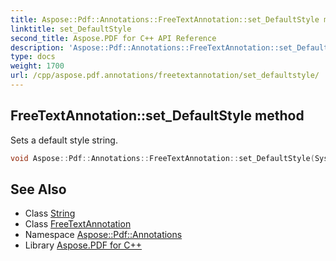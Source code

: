 ```yaml
---
title: Aspose::Pdf::Annotations::FreeTextAnnotation::set_DefaultStyle method
linktitle: set_DefaultStyle
second_title: Aspose.PDF for C++ API Reference
description: 'Aspose::Pdf::Annotations::FreeTextAnnotation::set_DefaultStyle method. Sets a default style string in C++.'
type: docs
weight: 1700
url: /cpp/aspose.pdf.annotations/freetextannotation/set_defaultstyle/
---
```

## FreeTextAnnotation::set_DefaultStyle method


Sets a default style string.

```cpp
void Aspose::Pdf::Annotations::FreeTextAnnotation::set_DefaultStyle(System::String value)
```

## See Also

* Class [String](../../../system/string/)
* Class [FreeTextAnnotation](../)
* Namespace [Aspose::Pdf::Annotations](../../)
* Library [Aspose.PDF for C++](../../../)
